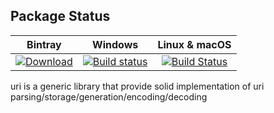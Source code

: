 ## Package Status

| Bintray | Windows | Linux & macOS |
|:--------:|:---------:|:-----------------:|
|[![Download](https://api.bintray.com/packages/ledocc/public-conan/uri%3Aledocc/images/download.svg)](https://bintray.com/ledocc/public-conan/uri%3Aledocc/_latestVersion)|[![Build status](https://ci.appveyor.com/api/projects/status/1vg4yakd3a968gn7/branch/master?svg=true)](https://ci.appveyor.com/project/ledocc/uri/branch/master)|[![Build Status](https://travis-ci.org/ledocc/uri.svg?branch=master)](https://travis-ci.org/ledocc/uri)


uri is a generic library that provide solid implementation of uri parsing/storage/generation/encoding/decoding
